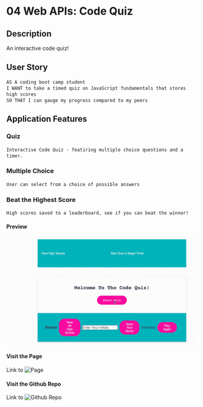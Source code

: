 # 04 Web APIs: Code Quiz

## Description

An interactive code quiz!

## User Story

```
AS A coding boot camp student
I WANT to take a timed quiz on JavaScript fundamentals that stores high scores
SO THAT I can gauge my progress compared to my peers
```

## Application Features

### Quiz
```
Interactive Code Quiz - featiring multiple choice questions and a timer.
```
### Multiple Choice
```
User can select from a choice of possible answers
```
### Beat the Highest Score
```
High scores saved to a leaderboard, see if you can beat the winner!
```

#### Preview
![Watch the Demo](/assets/codequiz.gif)

#### Visit the Page
Link to ![Page](https://cherry-aisha.github.io/week-4-code-quiz/)


#### Visit the Github Repo
Link to ![Github Repo](https://github.com/cherry-aisha/week-4-code-quiz)
